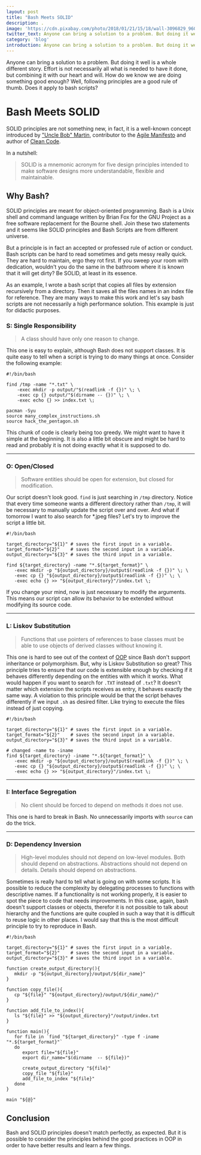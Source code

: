 ```yaml
---
layout: post
title: "Bash Meets SOLID"
description: .
image: 'https://cdn.pixabay.com/photo/2018/01/21/15/18/wall-3096829_960_720.jpg'
twitter_text: Anyone can bring a solution to a problem. But doing it well is a whole different story.
category: 'blog'
introduction: Anyone can bring a solution to a problem. But doing it well is a whole different story.
---
```


Anyone can bring a solution to a problem. But doing it well is a whole different story. Effort is not necessarily all what is needed to have it done, but combining it with our heart and will. How do we know we are doing something good enough? Well, following principles are a good rule of thumb. Does it apply to bash scripts?

# Bash Meets SOLID
SOLID principles are not something new, in fact, it is a well-known concept introduced by ["Uncle Bob" Martin](https://es.wikipedia.org/wiki/Robert_C._Martin), contributor to the [Agile Manifesto](https://agilemanifesto.org/) and author of [Clean Code](https://www.amazon.com/Clean-Code-Handbook-Software-Craftsmanship-ebook-dp-B001GSTOAM/dp/B001GSTOAM/ref=mt_kindle?_encoding=UTF8&me=&qid=).

In a nutshell:
> SOLID is a mnemonic acronym for five design principles intended to make software designs more understandable, flexible and maintainable.

## Why Bash?

SOLID principles are meant for object-oriented programming. Bash is a Unix shell and command language written by Brian Fox for the GNU Project as a free software replacement for the Bourne shell. Join these two statements and it seems like SOLID principles and Bash Scripts are from different universe. 

But a principle is in fact an accepted or professed rule of action or conduct. Bash scripts can be hard to read sometimes and gets messy really quick. They are hard to maintain, ergo they rot first. If you sweep your room with dedication, wouldn't you do the same in the bathroom where it is known that it will get dirty? Be SOLID, at least in its essence. 

As an example, I wrote a bash script that copies all files by extension recursively from a directory. Then it saves all the files names in an index file for reference. They are many ways to make this work and let's say bash scripts are not necessarily a high performance solution. This example is just for didactic purposes.

### S: Single Responsibility

> A class should have only one reason to change.

This one is easy to explain, although Bash does not support classes. It is quite easy to tell when a script is trying to do many things at once. Consider the following example:

```
#!/bin/bash

find /tmp -name "*.txt" \
    -exec mkdir -p output/"$(readlink -f {})" \; \
    -exec cp {} output/"$(dirname -- {})" \; \
    -exec echo {} >> index.txt \;

pacman -Syu
source many_complex_instructions.sh
source hack_the_pentagon.sh
```

This chunk of code is clearly being too greedy. We might want to have it simple at the beginning. It is also a little bit obscure and might be hard to read and probably it is not doing exactly what it is supposed to do.

---
### O: Open/Closed

> Software entities should be open for extension, but closed for modification.

Our script doesn't look good. `find` is just searching in `/tmp` directory. Notice that every time someone wants a different directory rather than `/tmp`, it will be necessary to manually update the script over and over. And what if tomorrow I want to also search for *.jpeg files? Let's try to improve the script a little bit. 

```
#!/bin/bash

target_directory="${1}" # saves the first input in a variable.
target_format="${2}"    # saves the second input in a variable.
output_directory="${3}" # saves the third input in a variable.

find ${target_directory} -name "*.${target_format}" \
   -exec mkdir -p "${output_directory}/output$(readlink -f {})" \; \
   -exec cp {} "${output_directory}/output$(readlink -f {})" \; \
   -exec echo {} >> "${output_directory}"/index.txt \;
```

If you change your mind, now is just necessary to modify the arguments. This means our script can allow its behavior to be extended without modifying its source code.


---
### L: Liskov Substitution
> Functions that use pointers of references to base classes must be able to use objects of derived classes without knowing it.

This one is hard to see out of the context of [OOP](https://en.wikipedia.org/wiki/Object-oriented_programming) since Bash don't support inheritance or polymorphism. But, why is Liskov Substitution so great? This principle tries to ensure that our code is extensible enough by checking if it behaves differently depending on the entities with which it works. What would happen if you want to search for `.TXT` instead of `.txt`? It doesn't matter which extension the scripts receives as entry, it behaves exactly the same way. A violation to this principle would be that the script behaves differently if we input `.sh` as desired filter. Like trying to execute the files instead of just copying.

```
#!/bin/bash

target_directory="${1}" # saves the first input in a variable.
target_format="${2}"    # saves the second input in a variable.
output_directory="${3}" # saves the third input in a variable.

# changed -name to -iname
find ${target_directory} -iname "*.${target_format}" \
   -exec mkdir -p "${output_directory}/output$(readlink -f {})" \; \
   -exec cp {} "${output_directory}/output$(readlink -f {})" \; \
   -exec echo {} >> "${output_directory}"/index.txt \;
```

---
### I: Interface Segregation
> No client should be forced to depend on methods it does not use.

This one is hard to break in Bash. No unnecessarily imports with `source` can do the trick.
 
---
### D: Dependency Inversion
> High-level modules should not depend on low-level modules. Both should depend on abstractions.
Abstractions should not depend on details. Details should depend on abstractions.

Sometimes is really hard to tell what is going on with some scripts. It is possible to reduce the complexity by delegating processes to functions with descriptive names. If a functionality is not working properly, it is easier to spot the piece to code that needs improvements. In this case, again, bash doesn't support classes or objects, therefor it is not possible to talk about hierarchy and the functions are quite coupled in such a way that it is difficult to reuse logic in other places. I would say that this is the most difficult principle to try to reproduce in Bash.

```
#!/bin/bash

target_directory="${1}" # saves the first input in a variable.
target_format="${2}"    # saves the second input in a variable.
output_directory="${3}" # saves the third input in a variable.

function create_output_directory(){
   mkdir -p "${output_directory}/output/${dir_name}"
}

function copy_file(){
   cp "${file}" "${output_directory}/output/${dir_name}/"
}

function add_file_to_index(){
   ls "${file}" >> "${output_directory}"/output/index.txt
}

function main(){
   for file in `find "${target_directory}" -type f -iname "*.${target_format}"`
   do
      export file="${file}"
      export dir_name="$(dirname  -- ${file})"

      create_output_directory "${file}"
      copy_file "${file}"
      add_file_to_index "${file}"
   done
}

main "${@}"
```

## Conclusion
Bash and SOLID principles doesn't match perfectly, as expected. But it is possible to consider the principles behind the good practices in OOP in order to have better results and learn a few things.

